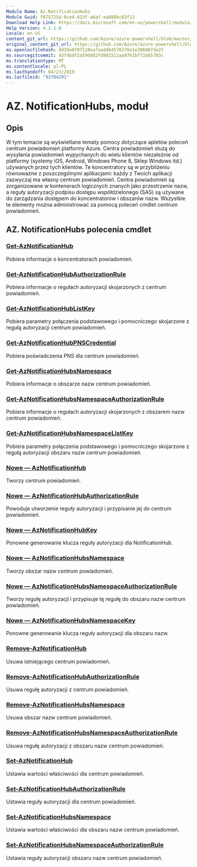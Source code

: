 ```yaml
---
Module Name: Az.NotificationHubs
Module Guid: f875725d-8ce4-423f-a6af-ea880bc63f13
Download Help Link: https://docs.microsoft.com/en-us/powershell/module/az.notificationhubs
Help Version: 4.1.1.0
Locale: en-US
content_git_url: https://github.com/Azure/azure-powershell/blob/master/src/NotificationHubs/NotificationHubs/help/Az.NotificationHubs.md
original_content_git_url: https://github.com/Azure/azure-powershell/blob/master/src/NotificationHubs/NotificationHubs/help/Az.NotificationHubs.md
ms.openlocfilehash: dd39a8f87120ea7aaddb4570276e1e3060873e2f
ms.sourcegitcommit: 43f4bdf2a59dd82fd881512aa9761bf72eb5703c
ms.translationtype: MT
ms.contentlocale: pl-PL
ms.lasthandoff: 04/23/2019
ms.locfileid: "93704291"
---
```

# AZ. NotificationHubs, moduł
## Opis
W tym temacie są wyświetlane tematy pomocy dotyczące apletów poleceń centrum powiadomień platformy Azure. Centra powiadomień służą do wysyłania powiadomień wypychanych do wielu klientów niezależnie od platformy (systemy iOS, Android, Windows Phone 8, Sklep Windows itd.) używanych przez tych klientów. Te koncentratory są w przybliżeniu równoważne z poszczególnymi aplikacjami: każdy z Twoich aplikacji zazwyczaj ma własny centrum powiadomień. Centra powiadomień są zorganizowane w kontenerach logicznych znanych jako przestrzenie nazw, a reguły autoryzacji podpisu dostępu współdzielonego (SAS) są używane do zarządzania dostępem do koncentratorów i obszarów nazw. Wszystkie te elementy można administrować za pomocą poleceń cmdlet centrum powiadomień.

## AZ. NotificationHubs polecenia cmdlet
### [Get-AzNotificationHub](Get-AzNotificationHub.md)
Pobiera informacje o koncentratorach powiadomień.

### [Get-AzNotificationHubAuthorizationRule](Get-AzNotificationHubAuthorizationRule.md)
Pobiera informacje o regułach autoryzacji skojarzonych z centrum powiadomień.

### [Get-AzNotificationHubListKey](Get-AzNotificationHubListKey.md)
Pobiera parametry połączenia podstawowego i pomocniczego skojarzone z regułą autoryzacji centrum powiadomień.

### [Get-AzNotificationHubPNSCredential](Get-AzNotificationHubPNSCredential.md)
Pobiera poświadczenia PNS dla centrum powiadomień.

### [Get-AzNotificationHubsNamespace](Get-AzNotificationHubsNamespace.md)
Pobiera informacje o obszarze nazw centrum powiadomień.

### [Get-AzNotificationHubsNamespaceAuthorizationRule](Get-AzNotificationHubsNamespaceAuthorizationRule.md)
Pobiera informacje o regułach autoryzacji skojarzonych z obszarem nazw centrum powiadomień.

### [Get-AzNotificationHubsNamespaceListKey](Get-AzNotificationHubsNamespaceListKey.md)
Pobiera parametry połączenia podstawowego i pomocniczego skojarzone z regułą autoryzacji obszaru nazw centrum powiadomień.

### [Nowe — AzNotificationHub](New-AzNotificationHub.md)
Tworzy centrum powiadomień.

### [Nowe — AzNotificationHubAuthorizationRule](New-AzNotificationHubAuthorizationRule.md)
Powoduje utworzenie reguły autoryzacji i przypisanie jej do centrum powiadomień.

### [Nowe — AzNotificationHubKey](New-AzNotificationHubKey.md)
Ponowne generowanie klucza reguły autoryzacji dla NotificationHub.

### [Nowe — AzNotificationHubsNamespace](New-AzNotificationHubsNamespace.md)
Tworzy obszar nazw centrum powiadomień.

### [Nowe — AzNotificationHubsNamespaceAuthorizationRule](New-AzNotificationHubsNamespaceAuthorizationRule.md)
Tworzy regułę autoryzacji i przypisuje tę regułę do obszaru nazw centrum powiadomień.

### [Nowe — AzNotificationHubsNamespaceKey](New-AzNotificationHubsNamespaceKey.md)
Ponowne generowanie klucza reguły autoryzacji dla obszaru nazw.

### [Remove-AzNotificationHub](Remove-AzNotificationHub.md)
Usuwa istniejącego centrum powiadomień.

### [Remove-AzNotificationHubAuthorizationRule](Remove-AzNotificationHubAuthorizationRule.md)
Usuwa regułę autoryzacji z centrum powiadomień.

### [Remove-AzNotificationHubsNamespace](Remove-AzNotificationHubsNamespace.md)
Usuwa obszar nazw centrum powiadomień.

### [Remove-AzNotificationHubsNamespaceAuthorizationRule](Remove-AzNotificationHubsNamespaceAuthorizationRule.md)
Usuwa regułę autoryzacji z obszaru nazw centrum powiadomień.

### [Set-AzNotificationHub](Set-AzNotificationHub.md)
Ustawia wartości właściwości dla centrum powiadomień.

### [Set-AzNotificationHubAuthorizationRule](Set-AzNotificationHubAuthorizationRule.md)
Ustawia reguły autoryzacji dla centrum powiadomień.

### [Set-AzNotificationHubsNamespace](Set-AzNotificationHubsNamespace.md)
Ustawia wartości właściwości dla obszaru nazw centrum powiadomień.

### [Set-AzNotificationHubsNamespaceAuthorizationRule](Set-AzNotificationHubsNamespaceAuthorizationRule.md)
Ustawia reguły autoryzacji obszaru nazw centrum powiadomień.

